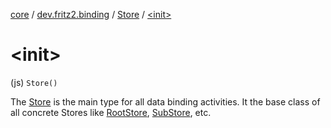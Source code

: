 [core](../../index.md) / [dev.fritz2.binding](../index.md) / [Store](index.md) / [&lt;init&gt;](./-init-.md)

# &lt;init&gt;

(js) `Store()`

The [Store](index.md) is the main type for all data binding activities. It the base class of all concrete Stores like [RootStore](../-root-store/index.md), [SubStore](../-sub-store/index.md), etc.

